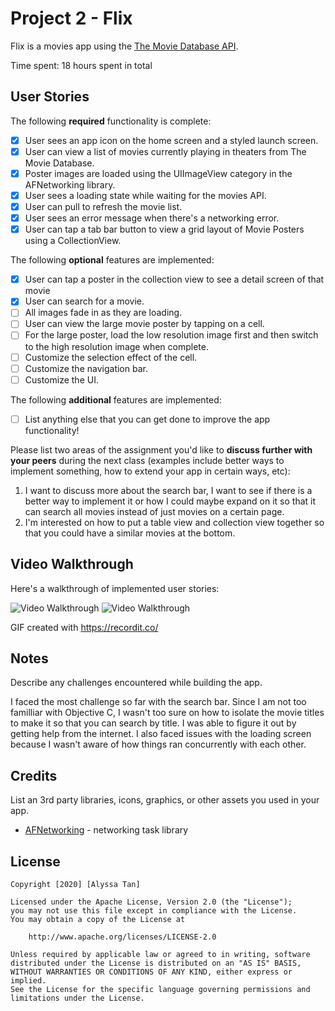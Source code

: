# Project 2 - Flix

Flix is a movies app using the [The Movie Database API](http://docs.themoviedb.apiary.io/#).

Time spent: 18 hours spent in total

## User Stories

The following **required** functionality is complete:

- [X] User sees an app icon on the home screen and a styled launch screen.
- [X] User can view a list of movies currently playing in theaters from The Movie Database.
- [X] Poster images are loaded using the UIImageView category in the AFNetworking library.
- [X] User sees a loading state while waiting for the movies API.
- [X] User can pull to refresh the movie list.
- [X] User sees an error message when there's a networking error.
- [X] User can tap a tab bar button to view a grid layout of Movie Posters using a CollectionView.

The following **optional** features are implemented:

- [X] User can tap a poster in the collection view to see a detail screen of that movie
- [X] User can search for a movie.
- [ ] All images fade in as they are loading.
- [ ] User can view the large movie poster by tapping on a cell.
- [ ] For the large poster, load the low resolution image first and then switch to the high resolution image when complete.
- [ ] Customize the selection effect of the cell.
- [ ] Customize the navigation bar.
- [ ] Customize the UI.

The following **additional** features are implemented:

- [ ] List anything else that you can get done to improve the app functionality!

Please list two areas of the assignment you'd like to **discuss further with your peers** during the next class (examples include better ways to implement something, how to extend your app in certain ways, etc):

1. I want to discuss more about the search bar, I want to see if there is a better way to implement it or how I could maybe expand on it so that it can search all movies instead of just movies on a certain page. 
2. I'm interested on how to put a table view and collection view together so that you could have a similar movies at the bottom. 

## Video Walkthrough

Here's a walkthrough of implemented user stories:

<img src='http://g.recordit.co/VFVOHy7r71.gif' title='Users can view list of movies, detailed view and search' width='' alt='Video Walkthrough' />
<img src='http://g.recordit.co/yfCH7Irh6z.gif' title='Users can view grid view and view detailed view' width='' alt='Video Walkthrough' />

GIF created with https://recordit.co/

## Notes

Describe any challenges encountered while building the app.

I faced the most challenge so far with the search bar. Since I am not too familliar with Objective C, I wasn't too sure on how to isolate the movie titles to make it so that you can search by title. 
I was able to figure it out by getting help from the internet. 
I also faced issues with the loading screen because I wasn't aware of how things ran concurrently with each other. 

## Credits

List an 3rd party libraries, icons, graphics, or other assets you used in your app.

- [AFNetworking](https://github.com/AFNetworking/AFNetworking) - networking task library

## License

    Copyright [2020] [Alyssa Tan]

    Licensed under the Apache License, Version 2.0 (the "License");
    you may not use this file except in compliance with the License.
    You may obtain a copy of the License at

        http://www.apache.org/licenses/LICENSE-2.0

    Unless required by applicable law or agreed to in writing, software
    distributed under the License is distributed on an "AS IS" BASIS,
    WITHOUT WARRANTIES OR CONDITIONS OF ANY KIND, either express or implied.
    See the License for the specific language governing permissions and
    limitations under the License.
